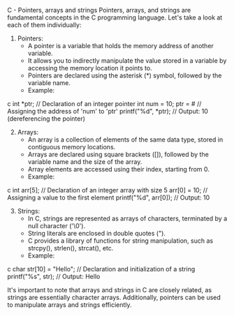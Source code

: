 C - Pointers, arrays and strings
Pointers, arrays, and strings are fundamental concepts in the C programming language. Let's take a look at each of them individually:

1. Pointers: 
   - A pointer is a variable that holds the memory address of another variable.
   - It allows you to indirectly manipulate the value stored in a variable by accessing the memory location it points to.
   - Pointers are declared using the asterisk (*) symbol, followed by the variable name.
   - Example: 
     
c
     int *ptr;  // Declaration of an integer pointer
     int num = 10;
     ptr = &num;  // Assigning the address of 'num' to 'ptr'
     printf("%d", *ptr);  // Output: 10 (dereferencing the pointer)
     
2. Arrays: 
   - An array is a collection of elements of the same data type, stored in contiguous memory locations.
   - Arrays are declared using square brackets ([]), followed by the variable name and the size of the array.
   - Array elements are accessed using their index, starting from 0.
   - Example:
     
c
     int arr[5];  // Declaration of an integer array with size 5
     arr[0] = 10;  // Assigning a value to the first element
     printf("%d", arr[0]);  // Output: 10
     
3. Strings: 
   - In C, strings are represented as arrays of characters, terminated by a null character ('\0').
   - String literals are enclosed in double quotes (").
   - C provides a library of functions for string manipulation, such as strcpy(), strlen(), strcat(), etc.
   - Example:
     
c
     char str[10] = "Hello";  // Declaration and initialization of a string
     printf("%s", str);  // Output: Hello
     
It's important to note that arrays and strings in C are closely related, as strings are essentially character arrays. Additionally, pointers can be used to manipulate arrays and strings efficiently.
